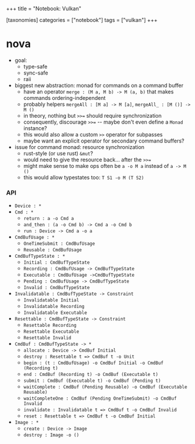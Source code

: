 +++
title = "Notebook: Vulkan"

[taxonomies]
categories = ["notebook"]
tags = ["vulkan"]
+++

nova
====

-	goal:
	-	type-safe
	-	sync-safe
	-	raii
-	biggest new abstraction: monad for commands on a command buffer
	-	have an operator `merge : (M a, M b) -> M (a, b)` that makes commands ordering-independent
	-	probably helpers `mergeAll : [M a] -> M [a]`, `mergeAll_ : [M ()] -> M ()`
	-	in theory, nothing but `>>=` should require synchronization
	-	consequently, discourage `>>=` -- maybe don't even define a `Monad` instance?
	-	this would also allow a custom `>>` operator for subpasses
	-	maybe want an explicit operator for secondary command buffers?
-	issue for command monad: resource synchronization
	-	rust-style (or use rust) `&mut`?
	-	would need to give the resource back... after the `>>=`
	-	might make sense to make ops often be `a -o M a` instead of `a -> M ()`
	-	this would allow typestates too: `T S1 -o M (T S2)`

### API

-	`Device : *`
-	`Cmd : *`
	-	`return : a -o Cmd a`
	-	`and_then : (a -o Cmd b) -> Cmd a -o Cmd b`
	-	`run : Device -> Cmd a -o a`
-	`CmdBufUsage : *`
	-	`OneTimeSubmit : CmdBufUsage`
	-	`Reusable : CmdBufUsage`
-	`CmdBufTypeState : *`
	-	`Initial : CmdBufTypeState`
	-	`Recording : CmdBufUsage -> CmdBufTypeState`
	-	`Executable : CmdBufUsage ->CmdBufTypeState`
	-	`Pending : CmdBufUsage -> CmdBufTypeState`
	-	`Invalid : CmdBufTypeState`
-	`Invalidatable : CmdBufTypeState -> Constraint`
	-	`Invalidatable Initial`
	-	`Invalidatable Recording`
	-	`Invalidatable Executable`
-	`Resettable : CmdBufTypeState -> Constraint`
	-	`Resettable Recording`
	-	`Resettable Executable`
	-	`Resettable Invalid`
-	`CmdBuf : CmdBufTypeState -> *`
	-	`allocate : Device -> CmdBuf Initial`
	-	`destroy : Resettable t => CmdBuf t -o Unit`
	-	`begin : (t : CmdBufUsage) -o CmdBuf Initial -o CmdBuf (Recording t)`
	-	`end : CmdBuf (Recording t) -o CmdBuf (Executable t)`
	-	`submit : CmdBuf (Executable t) -o CmdBuf (Pending t)`
	-	`waitComplete : CmdBuf (Pending Reusable) -o CmdBuf (Executable Reusable)`
	-	`waitCompleteOne : CmdBuf (Pending OneTimeSubmit) -o CmdBuf Invalid`
	-	`invalidate : Invalidatable t => CmdBuf t -o CmdBuf Invalid`
	-	`reset : Resettable t => CmdBuf t -o CmdBuf Initial`
-	`Image : *`
	-	`create : Device -> Image`
	-	`destroy : Image -o ()`
